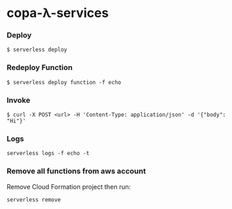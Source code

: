 # copa-λ-services

### Deploy

```shell
$ serverless deploy
```

### Redeploy Function

```
$ serverless deploy function -f echo
```

### Invoke

```shell
$ curl -X POST <url> -H 'Content-Type: application/json' -d '{"body": "Hi"}'
```

### Logs

```
serverless logs -f echo -t
```

### Remove all functions from aws account

Remove Cloud Formation project then run:

```
serverless remove
```
